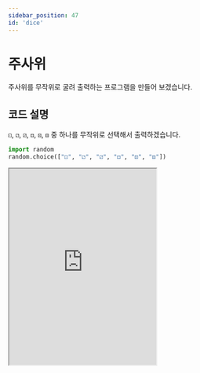 ```yaml
---
sidebar_position: 47
id: 'dice'
---
```


# 주사위

주사위를 무작위로 굴려 출력하는 프로그램을 만들어 보겠습니다.

## 코드 설명

`⚀`, `⚁`, `⚂`, `⚃`, `⚄`, `⚅` 중 하나를 무작위로 선택해서 출력하겠습니다.

```py
import random
random.choice(["⚀", "⚁", "⚂", "⚃", "⚄", "⚅"])
```

<iframe title="Python Playground" src="https://trinket.io/embed/python3/740f66be1f" height="400" />
